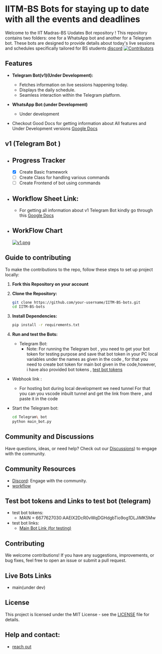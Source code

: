 # IITM-BS Bots for staying up to date with all the events and deadlines

Welcome to the IIT Madras-BS Uodates Bot repository ! This repository contains two folders: one for a WhatsApp bot and another for a Telegram bot. These bots are designed to provide details about today's live sessions and schedules specifically tailored for BS students
[discord](https://discord.gg/hux9vWjVhR)
[![Contributors](https://img.shields.io/github/contributors/your-username/your-repo-name.svg)](https://your-repo-url/graphs/contributors)

## Features

- **Telegram Bot(v1)(Under Development):**
  - Fetches information on live sessions happening today.
  - Displays the daily schedule.
  - Seamless interaction within the Telegram platform.

- **WhatsApp Bot:(under Development)**
  - Under development 
- Checkout Good Docs for getting information about All features and Under Development versions  [Google Docs](https://docs.google.com/document/d/1yjr_NXChKjF3HIbJfOVPO2BQ8AqG9RMoNGmtE4Ih1C0/edit?usp=sharing)
## v1 (Telegram Bot ) 
  - ## Progress Tracker
    - [X] Create Basic framework
    - [ ] Create Class for handling various commands
    - [ ] Create Frontend of bot using commands
- ## Workflow Sheet Link:
    - For getting all information about v1 Telegram Bot kindly go through this [Google Docs](https://docs.google.com/document/d/1yjr_NXChKjF3HIbJfOVPO2BQ8AqG9RMoNGmtE4Ih1C0/edit?usp=sharing)
- ## WorkFlow Chart
    [![v1.png](https://i.postimg.cc/13tbzrq5/v1.png)](https://postimg.cc/Tpzt7m0Z)

## Guide to contributing

To make the contributions to the repo, follow these steps to set up project locally:

1. **Fork this Repository on your account**
2. **Clone the Repository:**
   ```bash
   git clone https://github.com/your-username/IITM-BS-bots.git
   cd IITM-BS-bots
   ```

3. **Install Dependencies:**
   ```bash
   pip install -r requirements.txt
   ```

4. **Run and test the Bots:**
   - Telegram Bot:
     - Note: For running the Telegram bot , you need to get your bot token for testing purpose and save that bot token in your PC local variables
     under the names as given in the code , for that you need to create bot token for main bot given in the code,however, i have also provided bot tokens ,
     [test bot tokens](https://github.com/shubhamatkal/IITM-BS-bots/edit/main/README.md#test-bot-tokens-and-links-to-test-bot-telegram)
  - Webhook link :
      - For hosting bot during local development we need tunnel
        For that you can you vscode inbuilt tunnel and get the link from there , and paste it in the code 

   - Start the Telegram bot:
     ```bash
     cd Telegram\ bot
     python main_bot.py
     ```

## Community and Discussions

Have questions, ideas, or need help? Check out our [Discussions](https://discord.gg/hux9vWjVhR)) to engage with the community.

## Community Resources

- [Discord](https://discord.gg/hux9vWjVhR): Engage with the community.
- [workflow](https://docs.google.com/document/d/1yjr_NXChKjF3HIbJfOVPO2BQ8AqG9RMoNGmtE4Ih1C0/edit?usp=sharing)

## Test bot tokens and Links to test bot (telegram)
  - test bot tokens:
    - MAIN = 6677627030:AAElX2DcR0vWqDGHdgbTio9og1DLJiMK5Mw
  - test bot links:
    - [Main Bot Link (for testing)](t.me/test_foundation_iitmbs_bot)
      
## Contributing

We welcome contributions! If you have any suggestions, improvements, or bug fixes, feel free to open an issue or submit a pull request.

## Live Bots Links
- main(under dev)
  
## License

This project is licensed under the MIT License - see the [LICENSE](https://github.com/shubhamatkal/IITM-BS-bots/blob/main/LICENSE) file for details.

## Help and contact:
- [reach out](https://github.com/shubhamatkal)



